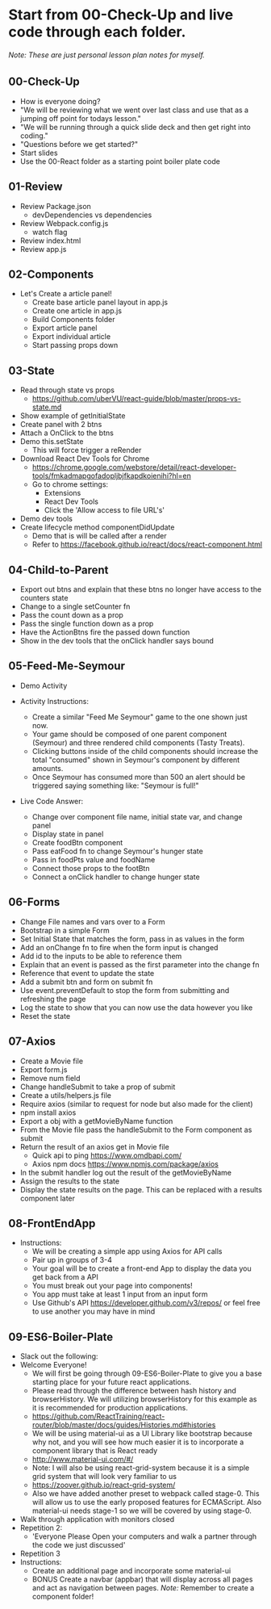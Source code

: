 # Start from 00-Check-Up and live code through each folder.
###### Note: These are just personal lesson plan notes for myself.

## 00-Check-Up
  * How is everyone doing?
  * "We will be reviewing what we went over last class and use that as a jumping off point for todays lesson."
  * "We will be running through a quick slide deck and then get right into coding."
  * "Questions before we get started?"
  * Start slides
  * Use the 00-React folder as a starting point boiler plate code

## 01-Review

* Review Package.json
  * devDependencies vs dependencies
* Review Webpack.config.js
  * watch flag
* Review index.html
* Review app.js

## 02-Components

* Let's Create a article panel!
  * Create base article panel layout in app.js
  * Create one article in app.js
  * Build Components folder
  * Export article panel
  * Export individual article
  * Start passing props down

## 03-State

  * Read through state vs props
    * https://github.com/uberVU/react-guide/blob/master/props-vs-state.md
  * Show example of getInitialState
  * Create panel with 2 btns
  * Attach a OnClick to the btns
  * Demo this.setState
    * This will force trigger a reRender
  * Download React Dev Tools for Chrome
    * https://chrome.google.com/webstore/detail/react-developer-tools/fmkadmapgofadopljbjfkapdkoienihi?hl=en
    * Go to chrome settings:
      * Extensions
      * React Dev Tools
      * Click the 'Allow access to file URL's'
  * Demo dev tools
  * Create lifecycle method componentDidUpdate
    * Demo that is will be called after a render
    * Refer to https://facebook.github.io/react/docs/react-component.html

## 04-Child-to-Parent

  * Export out btns and explain that these btns no longer have access to the counters state
  * Change to a single setCounter fn
  * Pass the count down as a prop
  * Pass the single function down as a prop
  * Have the ActionBtns fire the passed down function
  * Show in the dev tools that the onClick handler says bound

## 05-Feed-Me-Seymour

  * Demo Activity
  * Activity Instructions:
    * Create a similar "Feed Me Seymour" game to the one shown just now.
    * Your game should be composed of one parent component (Seymour) and three rendered child components (Tasty Treats).
    * Clicking buttons inside of the child components should increase the total "consumed" shown in Seymour's component by different amounts.
    * Once Seymour has consumed more than 500 an alert should be triggered saying something like: "Seymour is full!"

  * Live Code Answer:
    * Change over component file name, initial state var, and change panel
    * Display state in panel
    * Create foodBtn component
    * Pass eatFood fn to change Seymour's hunger state
    * Pass in foodPts value and foodName
    * Connect those props to the footBtn
    * Connect a onClick handler to change hunger state

## 06-Forms

  * Change File names and vars over to a Form
  * Bootstrap in a simple Form
  * Set Initial State that matches the form, pass in as values in the form
  * Add an onChange fn to fire when the form input is changed
  * Add id to the inputs to be able to reference them
  * Explain that an event is passed as the first parameter into the change fn
  * Reference that event to update the state
  * Add a submit btn and form on submit fn
  * Use event.preventDefault to stop the form from submitting and refreshing the page
  * Log the state to show that you can now use the data however you like
  * Reset the state

## 07-Axios

  * Create a Movie file
  * Export form.js
  * Remove num field
  * Change handleSubmit to take a prop of submit
  * Create a utils/helpers.js file
  * Require axios (similar to request for node but also made for the client)
  * npm install axios
  * Export a obj with a getMovieByName function
  * From the Movie file pass the handleSubmit to the Form component as submit
  * Return the result of an axios get in Movie file
    * Quick api to ping https://www.omdbapi.com/
    * Axios npm docs https://www.npmjs.com/package/axios
  * In the submit handler log out the result of the getMovieByName
  * Assign the results to the state
  * Display the state results on the page. This can be replaced with a results component later

## 08-FrontEndApp

  * Instructions:
    * We will be creating a simple app using Axios for API calls
    * Pair up in groups of 3-4
    * Your goal will be to create a front-end App to display the data you get back from a API
    * You must break out your page into components!
    * You app must take at least 1 input from an input form
    * Use Github's API https://developer.github.com/v3/repos/ or feel free to use another you may have in mind

## 09-ES6-Boiler-Plate
  * Slack out the following:
  * Welcome Everyone!
    * We will first be going through 09-ES6-Boiler-Plate to give you a base starting place for your future react applications.
    * Please read through the difference between hash history and browserHistory. We will utilizing browserHistory for this example as it is recommended for production applications.
    * https://github.com/ReactTraining/react-router/blob/master/docs/guides/Histories.md#histories
    * We will be using material-ui as a UI Library like bootstrap because why not, and you will see how much easier it is to incorporate a component library that is React ready
    * http://www.material-ui.com/#/
    * Note: I will also be using react-grid-system because it is a simple grid system that will look very familiar to us
    * https://zoover.github.io/react-grid-system/
    * Also we have added another preset to webpack called stage-0. This will allow us to use the early proposed features for ECMAScript. Also material-ui needs stage-1 so we will be covered by using stage-0.
  * Walk through application with monitors closed
  * Repetition 2:
    * 'Everyone Please Open your computers and walk a partner through the code we just discussed'
  * Repetition 3
  * Instructions:
    * Create an additional page and incorporate some material-ui
    * BONUS Create a navbar (appbar) that will display across all pages and act as navigation between pages. *Note:* Remember to create a component folder!
